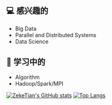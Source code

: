 ## :computer: 感兴趣的
- Big Data
- Parallel and Distributed Systems
- Data Science

## 🌱 学习中的
- Algorithm
- Hadoop/Spark/MPI

[![ZekeTian's GitHub stats](https://github-readme-stats.zeketian.vercel.app/api?username=zeketian&count_private=true&show_icons=true)](https://github.com/ZekeTian)
[![Top Langs](https://github-readme-stats.zeketian.vercel.app/api/top-langs/?username=zeketian&layout=compact)](https://github.com/ZekeTian)
